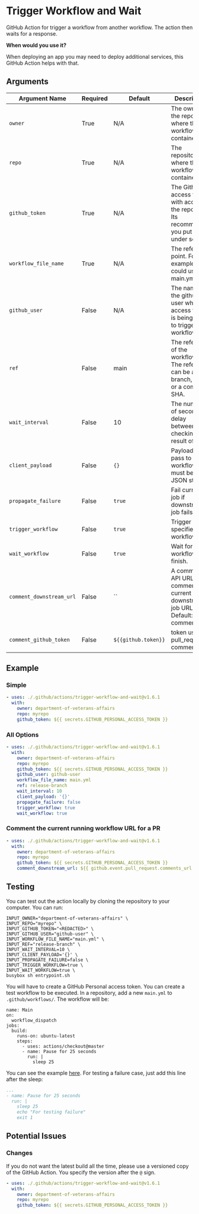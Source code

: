 # Trigger Workflow and Wait

GitHub Action for trigger a workflow from another workflow. The action then waits for a response.

**When would you use it?**

When deploying an app you may need to deploy additional services, this GitHub Action helps with that.


## Arguments

| Argument Name            | Required | Default             | Description                                                                                      |
|--------------------------|----------|---------------------|--------------------------------------------------------------------------------------------------|
| `owner`                  | True     | N/A                 | The owner of the repository where the workflow is contained.                                     |
| `repo`                   | True     | N/A                 | The repository where the workflow is contained.                                                  |
| `github_token`           | True     | N/A                 | The Github access token with access to the repository. Its recommended you put it under secrets. |
| `workflow_file_name`     | True     | N/A                 | The reference point. For example, you could use main.yml.                                        |
| `github_user`            | False    | N/A                 | The name of the github user whose access token is being used to trigger the workflow.            |
| `ref`                    | False    | main                | The reference of the workflow run. The reference can be a branch, tag, or a commit SHA.          |
| `wait_interval`          | False    | 10                  | The number of seconds delay between checking for result of run.                                  |
| `client_payload`         | False    | `{}`                | Payload to pass to the workflow, must be a JSON string                                           |
| `propagate_failure`      | False    | `true`              | Fail current job if downstream job fails.                                                        |
| `trigger_workflow`       | False    | `true`              | Trigger the specified workflow.                                                                  |
| `wait_workflow`          | False    | `true`              | Wait for workflow to finish.                                                                     |
| `comment_downstream_url` | False    | ``                  | A comments API URL to comment the current downstream job URL to. Default: no comment             |
| `comment_github_token`   | False    | `${{github.token}}` | token used for pull_request comments                                                             |


## Example

### Simple

```yaml
- uses: ./.github/actions/trigger-workflow-and-wait@v1.6.1
  with:
    owner: department-of-veterans-affairs
    repo: myrepo
    github_token: ${{ secrets.GITHUB_PERSONAL_ACCESS_TOKEN }}
```

### All Options

```yaml
- uses: ./.github/actions/trigger-workflow-and-wait@v1.6.1
  with:
    owner: department-of-veterans-affairs
    repo: myrepo
    github_token: ${{ secrets.GITHUB_PERSONAL_ACCESS_TOKEN }}
    github_user: github-user
    workflow_file_name: main.yml
    ref: release-branch
    wait_interval: 10
    client_payload: '{}'
    propagate_failure: false
    trigger_workflow: true
    wait_workflow: true
```

### Comment the current running workflow URL for a PR

```yaml
- uses: ./.github/actions/trigger-workflow-and-wait@v1.6.1
  with:
    owner: department-of-veterans-affairs
    repo: myrepo
    github_token: ${{ secrets.GITHUB_PERSONAL_ACCESS_TOKEN }}
    comment_downstream_url: ${{ github.event.pull_request.comments_url }}
```

## Testing

You can test out the action locally by cloning the repository to your computer. You can run:

```shell
INPUT_OWNER="department-of-veterans-affairs" \
INPUT_REPO="myrepo" \
INPUT_GITHUB_TOKEN="<REDACTED>" \
INPUT_GITHUB_USER="github-user" \
INPUT_WORKFLOW_FILE_NAME="main.yml" \
INPUT_REF="release-branch" \
INPUT_WAIT_INTERVAL=10 \
INPUT_CLIENT_PAYLOAD='{}' \
INPUT_PROPAGATE_FAILURE=false \
INPUT_TRIGGER_WORKFLOW=true \
INPUT_WAIT_WORKFLOW=true \
busybox sh entrypoint.sh
```

You will have to create a GitHub Personal access token. You can create a test workflow to be executed. In a repository, add a new `main.yml` to `.github/workflows/`. The workflow will be:

```shell
name: Main
on:
  workflow_dispatch
jobs:
  build:
    runs-on: ubuntu-latest
    steps:
      - uses: actions/checkout@master
      - name: Pause for 25 seconds
        run: |
          sleep 25
```

You can see the example [here](https://github.com/keithconvictional/trigger-workflow-and-wait-example-repo1/blob/master/.github/workflows/main.yml). For testing a failure case, just add this line after the sleep:

```yaml
...
- name: Pause for 25 seconds
  run: |
    sleep 25
    echo "For testing failure"
    exit 1
```

## Potential Issues

### Changes

If you do not want the latest build all the time, please use a versioned copy of the GitHub Action. You specify the version after the `@` sign.

```yaml
- uses: ./.github/actions/trigger-workflow-and-wait@v1.6.1
  with:
    owner: department-of-veterans-affairs
    repo: myrepo
    github_token: ${{ secrets.GITHUB_PERSONAL_ACCESS_TOKEN }}
```
